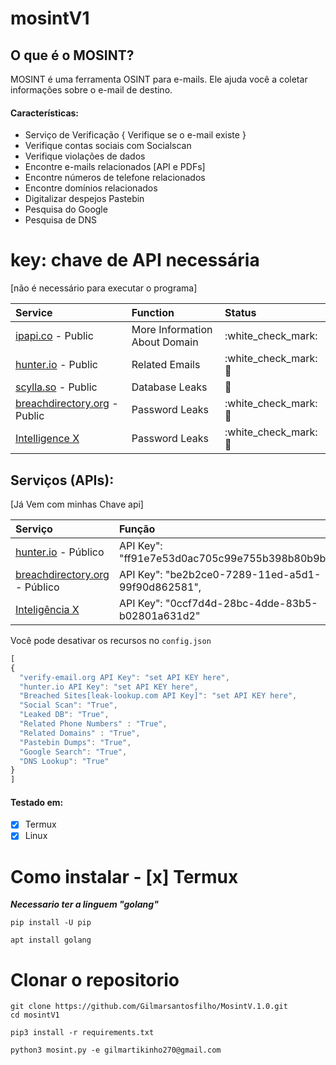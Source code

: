 # mosintV1


## O que é o MOSINT?

MOSINT é uma ferramenta OSINT para e-mails. Ele ajuda você a coletar informações sobre o e-mail de destino.

#### Características:

* Serviço de Verificação { Verifique se o e-mail existe }
* Verifique contas sociais com Socialscan
* Verifique violações de dados
* Encontre e-mails relacionados [API e PDFs]
* Encontre números de telefone relacionados
* Encontre domínios relacionados
* Digitalizar despejos Pastebin
* Pesquisa do Google
* Pesquisa de DNS


# key: chave de API necessária

\[não é necessário para executar o programa\]


| Service | Function | Status |
| :--- | :--- | :--- |
| [ipapi.co](https://ipapi.co/) - Public | More Information About Domain | :white\_check\_mark: |
| [hunter.io](https://hunter.io/) - Public | Related Emails | :white\_check\_mark: :key: |
| [scylla.so](https://scylla.so/) - Public | Database Leaks | :construction: |
| [breachdirectory.org](https://breachdirectory.org/) - Public | Password Leaks | :white\_check\_mark: :key: |
| [Intelligence X](https://intelx.io/)| Password Leaks | :white\_check\_mark: :key: |


## Serviços (APIs):

\[Já Vem com minhas Chave api\]

| Serviço | Função | Estado |
| :--- | :--- | :--- |
| [hunter.io](https://hunter.io/) - Público | API Key": "ff91e7e53d0ac705c99e755b398b80b9b17b75d5", | :white\_check\_mark: :key: |
| [breachdirectory.org](https://breachdirectory.org/) - Público | API Key": "be2b2ce0-7289-11ed-a5d1-99f90d862581", | :white\_check\_mark: :key: |
| [Inteligência X](https://intelx.io/)| API Key": "0ccf7d4d-28bc-4dde-83b5-b02801a631d2" | :white\_check\_mark: :key: |


Você pode desativar os recursos no `config.json` 

```javascript
[
{
  "verify-email.org API Key": "set API KEY here",
  "hunter.io API Key": "set API KEY here",
  "Breached Sites[leak-lookup.com API Key]": "set API KEY here",
  "Social Scan": "True",
  "Leaked DB": "True",
  "Related Phone Numbers" : "True",
  "Related Domains" : "True",
  "Pastebin Dumps": "True",
  "Google Search": "True",
  "DNS Lookup": "True"
}
]
```




#### Testado em:

- [x] Termux
- [x] Linux

# Como instalar - [x] Termux

***Necessario ter a linguem "golang"***

```
pip install -U pip

apt install golang
```

# Clonar o repositorio

```
git clone https://github.com/Gilmarsantosfilho/MosintV.1.0.git
cd mosintV1
```

```
pip3 install -r requirements.txt
```

```
python3 mosint.py -e gilmartikinho270@gmail.com
```


